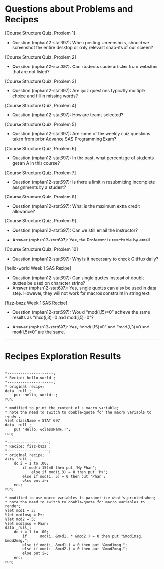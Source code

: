 
# Questions about Problems and Recipes



[Course Structure Quiz, Problem 1]
* Question (mphan12-stat697): When posting screenshots, should we screenshot the entire desktop or only relevant snap-its of our screen?

[Course Structure Quiz, Problem 2]
* Question (mphan12-stat697): Can students quote articles from websites that are not listed?

[Course Structure Quiz, Problem 3]
* Question (mphan12-stat697): Are quiz questions typically multiple choice and fill in missing words?

[Course Structure Quiz, Problem 4]
* Question (mphan12-stat697): How are teams selected?

[Course Structure Quiz, Problem 5]
* Question (mphan12-stat697): Are some of the weekly quiz questions taken from prior Advance SAS Programming Exam?

[Course Structure Quiz, Problem 6]
* Question (mphan12-stat697): In the past, what percentage of students get an A in this course?

[Course Structure Quiz, Problem 7]
* Question (mphan12-stat697): Is there a limit in resubmitting incomplete assignments by a student?

[Course Structure Quiz, Problem 8]
* Question (mphan12-stat697): What is the maximum extra credit allowance?

[Course Structure Quiz, Problem 9]
* Question (mphan12-stat697): Can we still email the instructor?
- Answer (mphan12-stat697): Yes, the Professor is reachable by email.

[Course Structure Quiz, Problem 10]
* Question (mphan12-stat697): Why is it necessary to check GitHub daily?

[hello-world Week 1 SAS Recipe]
* Question (mphan12-stat697): Can single quotes instead of double quotes be used on character string?
* Answer (mphan12-stat697): Yes, single quotes can also be used in data step.  However, they will not work for macros constraint in string text.

[fizz-buzz Week 1 SAS Recipe]
* Question (mphan12-stat697): Would “mod(i,15)=0” achieve the same results as “mod(i,3)=0 and mod(i,5)=0”?
- Answer (mphan12-stat697): Yes, “mod(i,15)=0” and “mod(i,3)=0 and mod(i,5)=0” are the same.




***



# Recipes Exploration Results



```

*---------------------;
* Recipe: hello-world ;
*---------------------;
* original recipe;
data _null_;
    put 'Hello, World!';
run;

* modified to print the content of a macro variable;
* note the need to switch to double-quote for the macro variable to render;
%let className = STAT 697;
data _null_;
    put "Hello, &className.!";
run;

*-------------------;
* Recipe: fizz-buzz ;
*-------------------;
* original recipe;
data _null_;
    do i = 1 to 100;
        if mod(i,15)=0 then put 'My Phan';
		    else if mod(i,3) = 0 then put 'My';
        else if mod(i, 5) = 0 then put 'Phan';
        else put i=;
    end;
run;

* modified to use macro variables to parametrize what's printed when;
* note the need to switch to double-quote for macro variables to render;
%let mod1 = 3;
%let mod1msg = My;
%let mod2 = 5;
%let mod2msg = Phan; 
data _null_;
    do i = 1 to 100;
        if      mod(i, &mod1. * &mod2.) = 0 then put "&mod1msg. &mod2msg.";
        else if mod(i, &mod1.) = 0 then put "&mod1msg.";
        else if mod(i, &mod2.) = 0 then put "&mod2msg.";
        else put i=;	
    end;
run;



```
